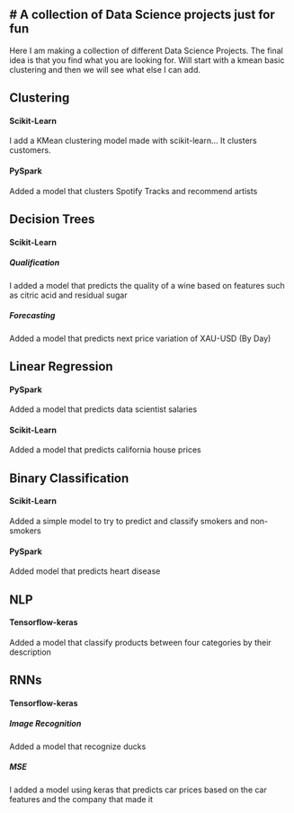 ## # A collection of Data Science projects just for fun

Here I am making a collection of different Data Science Projects.
The final idea is that you find what you are looking for.
Will start with a kmean basic clustering and then we will see what else I can add.

## Clustering
#### Scikit-Learn
I add a KMean clustering model made with scikit-learn... It clusters customers.
#### PySpark
Added a model that clusters Spotify Tracks and recommend artists


## Decision Trees
#### Scikit-Learn
##### Qualification
I added a model that predicts the quality of a wine based on features such as citric acid and residual sugar
##### Forecasting
Added a model that predicts next price variation of XAU-USD (By Day)

## Linear Regression
#### PySpark
Added a model that predicts data scientist salaries
#### Scikit-Learn
Added a model that predicts california house prices

## Binary Classification
#### Scikit-Learn
Added a simple model to try to predict and classify smokers and non-smokers
#### PySpark
Added model that predicts heart disease

## NLP
#### Tensorflow-keras
Added a model that classify products between four categories by their description

## RNNs
#### Tensorflow-keras
##### Image Recognition
Added a model that recognize ducks
##### MSE
I added a model using keras that predicts car prices based on the car features and the company that made it